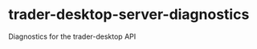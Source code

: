 trader-desktop-server-diagnostics
=================================

Diagnostics for the trader-desktop API

